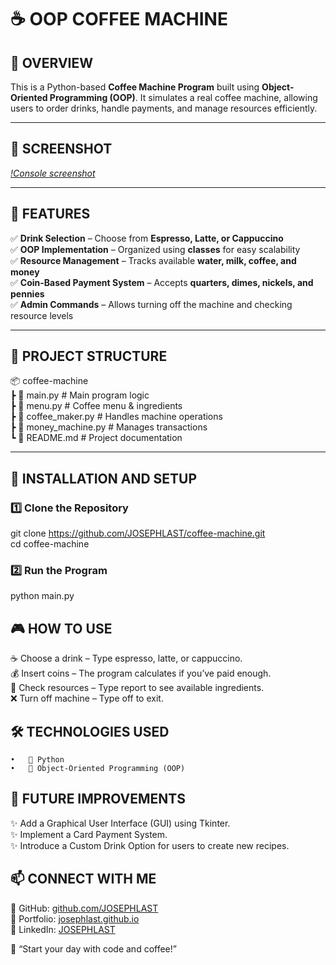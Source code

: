 # ☕ OOP COFFEE MACHINE 

## **📌 OVERVIEW**  
This is a Python-based **Coffee Machine Program** built using **Object-Oriented Programming (OOP)**. It simulates a real coffee machine, allowing users to order drinks, handle payments, and manage resources efficiently.  

---

## **📸 SCREENSHOT**  
*[!Console screenshot](coffee-machine-screenshot.png)*  

---

## **🚀 FEATURES**  
✅ **Drink Selection** – Choose from **Espresso, Latte, or Cappuccino**    
✅ **OOP Implementation** – Organized using **classes** for easy scalability    
✅ **Resource Management** – Tracks available **water, milk, coffee, and money**  
✅ **Coin-Based Payment System** – Accepts **quarters, dimes, nickels, and pennies**  
✅ **Admin Commands** – Allows turning off the machine and checking resource levels  

---

## **📂 PROJECT STRUCTURE**  

📦 coffee-machine    
┣ 📜 main.py             # Main program logic   
┣ 📜 menu.py             # Coffee menu & ingredients   
┣ 📜 coffee_maker.py     # Handles machine operations   
┣ 📜 money_machine.py     # Manages transactions   
┗ 📜 README.md           # Project documentation   

---

## **🚀 INSTALLATION AND SETUP**  

### **1️⃣ Clone the Repository**  
git clone https://github.com/JOSEPHLAST/coffee-machine.git   
cd coffee-machine   

### **2️⃣ Run the Program**
python main.py

## **🎮 HOW TO USE**
☕ Choose a drink – Type espresso, latte, or cappuccino.  
💰 Insert coins – The program calculates if you’ve paid enough.  
🔧 Check resources – Type report to see available ingredients.  
❌ Turn off machine – Type off to exit.  

## **🛠️ TECHNOLOGIES USED**
	•	🐍 Python   
	•	🔄 Object-Oriented Programming (OOP)  

## **🚀 FUTURE IMPROVEMENTS**
✨ Add a Graphical User Interface (GUI) using Tkinter.  
✨ Implement a Card Payment System.  
✨ Introduce a Custom Drink Option for users to create new recipes.  

## **📫 CONNECT WITH ME**
🔗 GitHub: [github.com/JOSEPHLAST]()    
🔗 Portfolio: [josephlast.github.io]()   
🔗 LinkedIn: [JOSEPHLAST]()   

🚀 “Start your day with code and coffee!”
